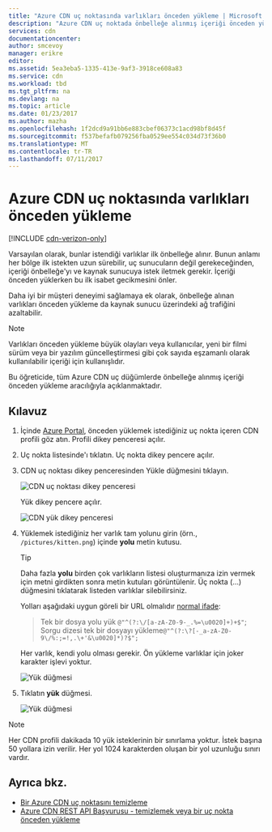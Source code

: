 ```yaml
---
title: "Azure CDN uç noktasında varlıkları önceden yükleme | Microsoft Docs"
description: "Azure CDN uç noktada önbelleğe alınmış içeriği önceden yükleme hakkında bilgi edinin."
services: cdn
documentationcenter: 
author: smcevoy
manager: erikre
editor: 
ms.assetid: 5ea3eba5-1335-413e-9af3-3918ce608a83
ms.service: cdn
ms.workload: tbd
ms.tgt_pltfrm: na
ms.devlang: na
ms.topic: article
ms.date: 01/23/2017
ms.author: mazha
ms.openlocfilehash: 1f2dcd9a91bb6e883cbef06373c1acd98bf8d45f
ms.sourcegitcommit: f537befafb079256fba0529ee554c034d73f36b0
ms.translationtype: MT
ms.contentlocale: tr-TR
ms.lasthandoff: 07/11/2017
---
```

# <a name="pre-load-assets-on-an-azure-cdn-endpoint"></a>Azure CDN uç noktasında varlıkları önceden yükleme
[!INCLUDE [cdn-verizon-only](../../includes/cdn-verizon-only.md)]

Varsayılan olarak, bunlar istendiği varlıklar ilk önbelleğe alınır. Bunun anlamı her bölge ilk istekten uzun sürebilir, uç sunucuların değil gerekeceğinden, içeriği önbelleğe'yı ve kaynak sunucuya istek iletmek gerekir. İçeriği önceden yüklerken bu ilk isabet gecikmesini önler.

Daha iyi bir müşteri deneyimi sağlamaya ek olarak, önbelleğe alınan varlıkları önceden yükleme da kaynak sunucu üzerindeki ağ trafiğini azaltabilir.

> [!NOTE]
> Varlıkları önceden yükleme büyük olayları veya kullanıcılar, yeni bir filmi sürüm veya bir yazılım güncelleştirmesi gibi çok sayıda eşzamanlı olarak kullanılabilir içeriği için kullanışlıdır.
> 
> 

Bu öğreticide, tüm Azure CDN uç düğümlerde önbelleğe alınmış içeriği önceden yükleme aracılığıyla açıklanmaktadır.

## <a name="walkthrough"></a>Kılavuz
1. İçinde [Azure Portal](https://portal.azure.com), önceden yüklemek istediğiniz uç nokta içeren CDN profili göz atın.  Profili dikey penceresi açılır.
2. Uç nokta listesinde'ı tıklatın.  Uç nokta dikey pencere açılır.
3. CDN uç noktası dikey penceresinden Yükle düğmesini tıklayın.
   
    ![CDN uç noktası dikey penceresi](./media/cdn-preload-endpoint/cdn-endpoint-blade.png)
   
    Yük dikey pencere açılır.
   
    ![CDN yük dikey penceresi](./media/cdn-preload-endpoint/cdn-load-blade.png)
4. Yüklemek istediğiniz her varlık tam yolunu girin (örn., `/pictures/kitten.png`) içinde **yolu** metin kutusu.
   
   > [!TIP]
   > Daha fazla **yolu** birden çok varlıkların listesi oluşturmanıza izin vermek için metni girdikten sonra metin kutuları görüntülenir.  Üç nokta (...) düğmesini tıklatarak listeden varlıklar silebilirsiniz.
   > 
   > Yolları aşağıdaki uygun göreli bir URL olmalıdır [normal ifade](https://msdn.microsoft.com/library/az24scfc.aspx):  
   > >Tek bir dosya yolu yük `@"^(?:\/[a-zA-Z0-9-_.%=\u0020]+)+$"`;  
   > >Sorgu dizesi tek bir dosyayı yükleme`@"^(?:\?[-_a-zA-Z0-9\/%:;=!,.\+'&\u0020]*)?$";`  
   > 
   > Her varlık, kendi yolu olması gerekir.  Ön yükleme varlıklar için joker karakter işlevi yoktur.
   > 
   > 
   
    ![Yük düğmesi](./media/cdn-preload-endpoint/cdn-load-paths.png)
5. Tıklatın **yük** düğmesi.
   
    ![Yük düğmesi](./media/cdn-preload-endpoint/cdn-load-button.png)

> [!NOTE]
> Her CDN profili dakikada 10 yük isteklerinin bir sınırlama yoktur. İstek başına 50 yollara izin verilir. Her yol 1024 karakterden oluşan bir yol uzunluğu sınırı vardır.
> 
> 

## <a name="see-also"></a>Ayrıca bkz.
* [Bir Azure CDN uç noktasını temizleme](cdn-purge-endpoint.md)
* [Azure CDN REST API Başvurusu - temizlemek veya bir uç nokta önceden yükleme](https://msdn.microsoft.com/library/mt634451.aspx)

